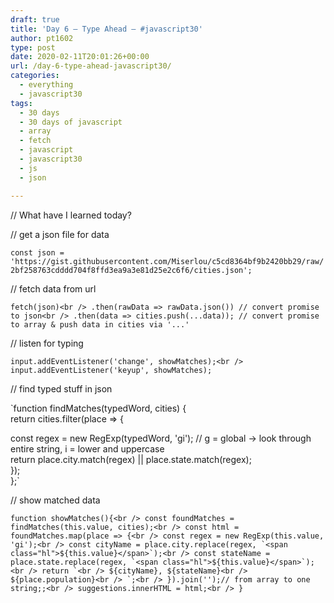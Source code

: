 ```yaml
---
draft: true
title: 'Day 6 – Type Ahead – #javascript30'
author: pt1602
type: post
date: 2020-02-11T20:01:26+00:00
url: /day-6-type-ahead-javascript30/
categories:
  - everything
  - javascript30
tags:
  - 30 days
  - 30 days of javascript
  - array
  - fetch
  - javascript
  - javascript30
  - js
  - json

---
```

// What have I learned today?

// get a json file for data

`const json = 'https://gist.githubusercontent.com/Miserlou/c5cd8364bf9b2420bb29/raw/2bf258763cdddd704f8ffd3ea9a3e81d25e2c6f6/cities.json';`

// fetch data from url

`fetch(json)<br />
 .then(rawData => rawData.json()) // convert promise to json<br />
 .then(data => cities.push(...data)); // convert promise to array & push data in cities via '...'`

// listen for typing

`input.addEventListener('change', showMatches);<br />
input.addEventListener('keyup', showMatches);`

// find typed stuff in json

`function findMatches(typedWord, cities) {<br />
  return cities.filter(place => {</p>
<p>    const regex = new RegExp(typedWord, 'gi'); // g = global -> look through entire string, i = lower and uppercase<br />
    return place.city.match(regex) || place.state.match(regex);<br />
  });<br />
};`

// show matched data

``function showMatches(){<br />
  const foundMatches = findMatches(this.value, cities);<br />
  const html = foundMatches.map(place => {<br />
    const regex = new RegExp(this.value, 'gi');<br />
    const cityName = place.city.replace(regex, `<span class="hl">${this.value}</span>`);<br />
    const stateName = place.state.replace(regex, `<span class="hl">${this.value}</span>`);<br />
    return `<br />
        ${cityName}, ${stateName}<br />
        ${place.population}<br />
    `;<br />
  }).join('');// from array to one string;;<br />
  suggestions.innerHTML = html;<br />
}``